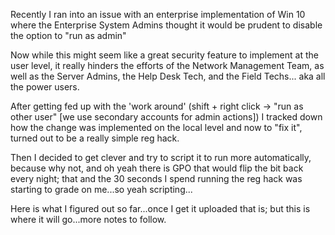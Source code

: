 Recently I ran into an issue with an enterprise implementation of Win 10 where the Enterprise System Admins thought it would be 
prudent to disable the option to "run as admin"

Now while this might seem like a great security feature to implement at the user level, it really hinders 
the efforts of the Network Management Team, as well as the Server Admins, the Help Desk Tech, and the Field Techs...
aka all the power users.

After getting fed up with the 'work around' (shift + right click -> "run as other user" [we use secondary accounts for admin actions]) 
I tracked down how the change was implemented on the local level and now to "fix it", turned out to be a really simple reg hack. 

Then I decided to get clever and try to script it to run more automatically, because why not, and oh yeah there is GPO that would 
flip the bit back every night; that and the 30 seconds I spend running the reg hack was starting to grade on me...so yeah scripting...

Here is what I figured out so far...once I get it uploaded that is; but this is where it will go...more notes to follow.

